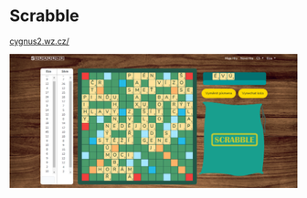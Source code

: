 # Scrabble

<a href="https://cygnus2.wz.cz/" target="_blank">cygnus2.wz.cz/</a>

<img src="/public/images/scrabble-game.png">
